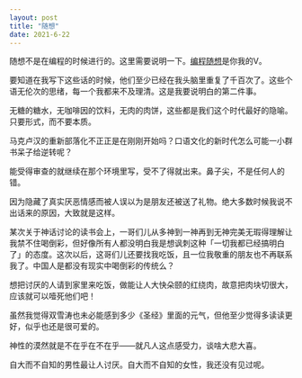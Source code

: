 ```yaml
---
layout: post
title: "随想"
date: 2021-6-22
---
```

随想不是在编程的时候进行的。这里需要说明一下。[编程随想](https://program-think.blogspot.com/)是你我的V。

要知道在我写下这些话的时候，他们至少已经在我头脑里重复了千百次了。这些个语无伦次的思绪，每一个我都来不及理清。这是我要说明白的第二件事。

无糖的糖水，无咖啡因的饮料，无肉的肉饼，这些都是我们这个时代最好的隐喻。只要形式，而不要本质。

马克卢汉的重新部落化不正正是在刚刚开始吗？口语文化的新时代怎么可能一小群书呆子给逆转呢？

能受得审查的就继续在那个环境里写，受不了得就出来。鼻子尖，不是任何人的错。

因为隐藏了真实厌恶情感而被人误以为是朋友还被送了礼物。绝大多数时候我说不出话来的原因，大致就是这样。

某次关于神话讨论的读书会上，一哥们儿从多神到一神再到无神完美无瑕得理解让我禁不住喝倒彩，但好像所有人都没明白我是想讽刺这种「一切我都已经搞明白了」的态度。这次以后，这哥们儿还要找我吃饭，且一位我敬重的朋友也不再联系我了。中国人是都没有现实中喝倒彩的传统么？

想把讨厌的人请到家里来吃饭，做能让人大快朵颐的红绕肉，故意把肉块切很大，应该就可以噎死他们吧！

虽然我觉得双雪涛也未必能感到多少《圣经》里面的元气，但他至少觉得多读读更好，似乎也还是很可爱的。

神性的漠然就是不在乎在不在乎——就凡人这点感受力，谈啥大悲大喜。

自大而不自知的男性最让人讨厌。自大而不自知的女性，我还没有见过呢。
